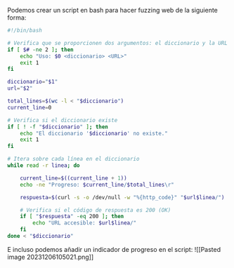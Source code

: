 Podemos crear un script en bash para hacer fuzzing web de la siguiente forma:
```bash
#!/bin/bash

# Verifica que se proporcionen dos argumentos: el diccionario y la URL
if [ $# -ne 2 ]; then
    echo "Uso: $0 <diccionario> <URL>"
    exit 1
fi

diccionario="$1"
url="$2"

total_lines=$(wc -l < "$diccionario")
current_line=0

# Verifica si el diccionario existe
if [ ! -f "$diccionario" ]; then
    echo "El diccionario '$diccionario' no existe."
    exit 1
fi

# Itera sobre cada línea en el diccionario
while read -r linea; do

    current_line=$((current_line + 1))
    echo -ne "Progreso: $current_line/$total_lines\r"

    respuesta=$(curl -s -o /dev/null -w "%{http_code}" "$url$linea/")

    # Verifica si el código de respuesta es 200 (OK)
    if [ "$respuesta" -eq 200 ]; then
        echo "URL accesible: $url$linea/"
    fi
done < "$diccionario"
```
E incluso podemos añadir un indicador de progreso en el script:
![[Pasted image 20231206105021.png]]
